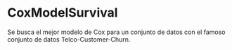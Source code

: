 # CoxModelSurvival
Se busca el mejor modelo de Cox para un conjunto de datos con el famoso conjunto de datos Telco-Customer-Churn. 
